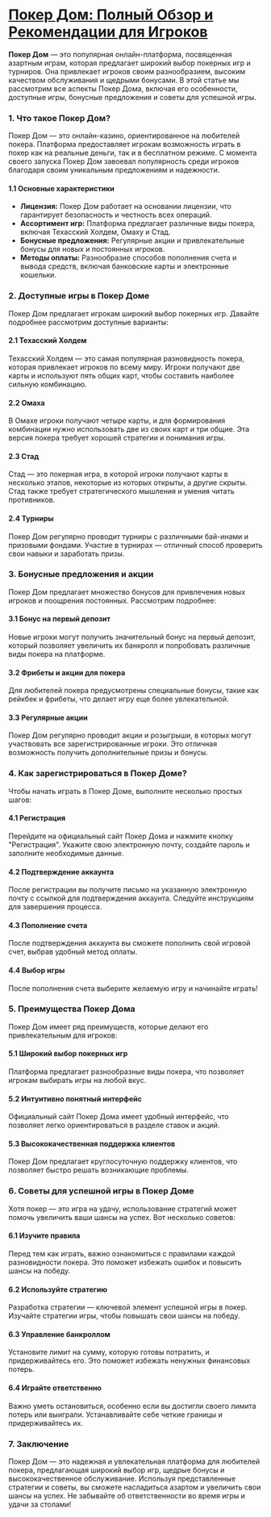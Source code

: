 # [Покер Дом: Полный Обзор и Рекомендации для Игроков](https://brandplay.link/FwVc4f)

**Покер Дом** — это популярная онлайн-платформа, посвященная азартным играм, которая предлагает широкий выбор покерных игр и турниров. Она привлекает игроков своим разнообразием, высоким качеством обслуживания и щедрыми бонусами. В этой статье мы рассмотрим все аспекты Покер Дома, включая его особенности, доступные игры, бонусные предложения и советы для успешной игры.

### 1. Что такое Покер Дом?

Покер Дом — это онлайн-казино, ориентированное на любителей покера. Платформа предоставляет игрокам возможность играть в покер как на реальные деньги, так и в бесплатном режиме. С момента своего запуска Покер Дом завоевал популярность среди игроков благодаря своим уникальным предложениям и надежности.

#### 1.1 Основные характеристики

* **Лицензия:** Покер Дом работает на основании лицензии, что гарантирует безопасность и честность всех операций.
* **Ассортимент игр:** Платформа предлагает различные виды покера, включая Техасский Холдем, Омаху и Стад.
* **Бонусные предложения:** Регулярные акции и привлекательные бонусы для новых и постоянных игроков.
* **Методы оплаты:** Разнообразие способов пополнения счета и вывода средств, включая банковские карты и электронные кошельки.

### 2. Доступные игры в Покер Доме

Покер Дом предлагает игрокам широкий выбор покерных игр. Давайте подробнее рассмотрим доступные варианты:

#### 2.1 Техасский Холдем

Техасский Холдем — это самая популярная разновидность покера, которая привлекает игроков по всему миру. Игроки получают две карты и используют пять общих карт, чтобы составить наиболее сильную комбинацию.

#### 2.2 Омаха

В Омахе игроки получают четыре карты, и для формирования комбинации нужно использовать две из своих карт и три общие. Эта версия покера требует хорошей стратегии и понимания игры.

#### 2.3 Стад

Стад — это покерная игра, в которой игроки получают карты в несколько этапов, некоторые из которых открыты, а другие скрыты. Стад также требует стратегического мышления и умения читать противников.

#### 2.4 Турниры

Покер Дом регулярно проводит турниры с различными бай-инами и призовыми фондами. Участие в турнирах — отличный способ проверить свои навыки и заработать призы.

### 3. Бонусные предложения и акции

Покер Дом предлагает множество бонусов для привлечения новых игроков и поощрения постоянных. Рассмотрим подробнее:

#### 3.1 Бонус на первый депозит

Новые игроки могут получить значительный бонус на первый депозит, который позволяет увеличить их банкролл и попробовать различные виды покера на платформе.

#### 3.2 Фрибеты и акции для покера

Для любителей покера предусмотрены специальные бонусы, такие как рейкбек и фрибеты, что делает игру еще более увлекательной.

#### 3.3 Регулярные акции

Покер Дом регулярно проводит акции и розыгрыши, в которых могут участвовать все зарегистрированные игроки. Это отличная возможность получить дополнительные призы и бонусы.

### 4. Как зарегистрироваться в Покер Доме?

Чтобы начать играть в Покер Доме, выполните несколько простых шагов:

#### 4.1 Регистрация

Перейдите на официальный сайт Покер Дома и нажмите кнопку "Регистрация". Укажите свою электронную почту, создайте пароль и заполните необходимые данные.

#### 4.2 Подтверждение аккаунта

После регистрации вы получите письмо на указанную электронную почту с ссылкой для подтверждения аккаунта. Следуйте инструкциям для завершения процесса.

#### 4.3 Пополнение счета

После подтверждения аккаунта вы сможете пополнить свой игровой счет, выбрав удобный метод оплаты.

#### 4.4 Выбор игры

После пополнения счета выберите желаемую игру и начинайте играть!

### 5. Преимущества Покер Дома

Покер Дом имеет ряд преимуществ, которые делают его привлекательным для игроков:

#### 5.1 Широкий выбор покерных игр

Платформа предлагает разнообразные виды покера, что позволяет игрокам выбирать игры на любой вкус.

#### 5.2 Интуитивно понятный интерфейс

Официальный сайт Покер Дома имеет удобный интерфейс, что позволяет легко ориентироваться в разделе ставок и акций.

#### 5.3 Высококачественная поддержка клиентов

Покер Дом предлагает круглосуточную поддержку клиентов, что позволяет быстро решать возникающие проблемы.

### 6. Советы для успешной игры в Покер Доме

Хотя покер — это игра на удачу, использование стратегий может помочь увеличить ваши шансы на успех. Вот несколько советов:

#### 6.1 Изучите правила

Перед тем как играть, важно ознакомиться с правилами каждой разновидности покера. Это поможет избежать ошибок и повысить шансы на победу.

#### 6.2 Используйте стратегию

Разработка стратегии — ключевой элемент успешной игры в покер. Изучайте стратегии игры, чтобы повышать свои шансы на победу.

#### 6.3 Управление банкроллом

Установите лимит на сумму, которую готовы потратить, и придерживайтесь его. Это поможет избежать ненужных финансовых потерь.

#### 6.4 Играйте ответственно

Важно уметь остановиться, особенно если вы достигли своего лимита потерь или выиграли. Устанавливайте себе четкие границы и придерживайтесь их.

### 7. Заключение

Покер Дом — это надежная и увлекательная платформа для любителей покера, предлагающая широкий выбор игр, щедрые бонусы и высококачественное обслуживание. Используя представленные стратегии и советы, вы сможете насладиться азартом и увеличить свои шансы на успех. Не забывайте об ответственности во время игры и удачи за столами!

###
